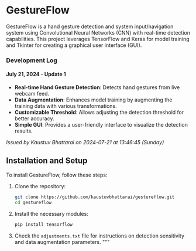# GestureFlow

GestureFlow is a hand gesture detection and system input/navigation system using Convolutional Neural Networks (CNN) with real-time detection capabilities. This project leverages TensorFlow and Keras for model training and Tkinter for creating a graphical user interface (GUI).

### Development Log

#### July 21, 2024 - Update 1

- **Real-time Hand Gesture Detection**: Detects hand gestures from live webcam feed.
- **Data Augmentation**: Enhances model training by augmenting the training data with various transformations.
- **Customizable Threshold**: Allows adjusting the detection threshold for better accuracy.
- **Simple GUI**: Provides a user-friendly interface to visualize the detection results.

*Issued by Kaustuv Bhattarai on 2024-07-21 at 13:46:45 (Sunday)*

## Installation and Setup

To install GestureFlow, follow these steps:

1. Clone the repository:

    ```bash
    git clone https://github.com/kaustuvbhattarai/gestureflow.git
    cd gestureflow
    ```

2. Install the necessary modules:

    ```bash
    pip install tensorflow
    ```

3. Check the `adjustments.txt` file for instructions on detection sensitivity and data augmentation parameters.
"""
